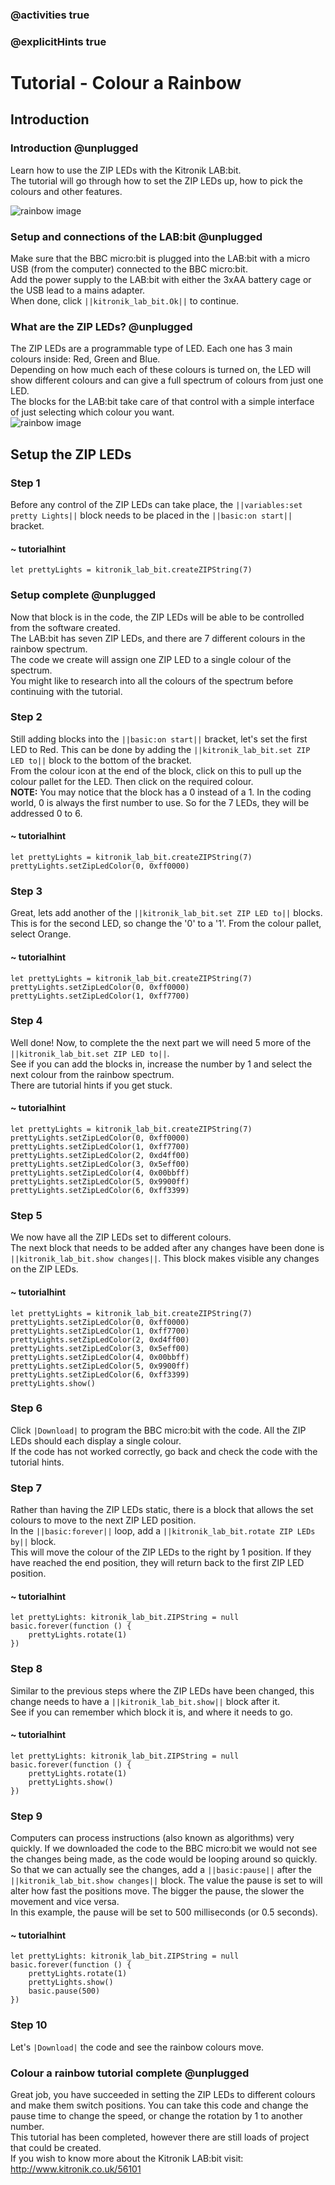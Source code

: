 ### @activities true
### @explicitHints true

# Tutorial - Colour a Rainbow

## Introduction
### Introduction @unplugged
Learn how to use the ZIP LEDs with the Kitronik LAB:bit.  
The tutorial will go through how to set the ZIP LEDs up, how to pick the colours and other features.

![rainbow image](https://KitronikLtd.github.io/pxt-kitronik-lab-bit/assets/rainbow.png)

### Setup and connections of the LAB:bit @unplugged
Make sure that the BBC micro:bit is plugged into the LAB:bit with a micro USB (from the computer) connected to the BBC micro:bit.  
Add the power supply to the LAB:bit with either the 3xAA battery cage or the USB lead to a mains adapter.  
When done, click ``||kitronik_lab_bit.Ok||`` to continue.

### What are the ZIP LEDs? @unplugged
The ZIP LEDs are a programmable type of LED. Each one has 3 main colours inside: Red, Green and Blue.  
Depending on how much each of these colours is turned on, the LED will show different colours and can give a full spectrum of colours from just one LED.  
The blocks for the LAB:bit take care of that control with a simple interface of just selecting which colour you want.  
![rainbow image](https://KitronikLtd.github.io/pxt-kitronik-lab-bit/assets/rainbow.png)

## Setup the ZIP LEDs
### Step 1
Before any control of the ZIP LEDs can take place, the ``||variables:set pretty Lights||`` block needs to be placed in the ``||basic:on start||`` bracket.
#### ~ tutorialhint
```blocks
let prettyLights = kitronik_lab_bit.createZIPString(7)
```
### Setup complete @unplugged
Now that block is in the code, the ZIP LEDs will be able to be controlled from the software created.  
The LAB:bit has seven ZIP LEDs, and there are 7 different colours in the rainbow spectrum.  
The code we create will assign one ZIP LED to a single colour of the spectrum.  
You might like to research into all the colours of the spectrum before continuing with the tutorial.  

### Step 2
Still adding blocks into the ``||basic:on start||`` bracket, let's set the first LED to Red. This can be done by adding the ``||kitronik_lab_bit.set ZIP LED to||`` block to the bottom of the bracket.  
From the colour icon at the end of the block, click on this to pull up the colour pallet for the LED. Then click on the required colour.  
**NOTE:** You may notice that the block has a 0 instead of a 1. In the coding world, 0 is always the first number to use. So for the 7 LEDs, they will be addressed 0 to 6.
#### ~ tutorialhint
```blocks
let prettyLights = kitronik_lab_bit.createZIPString(7)
prettyLights.setZipLedColor(0, 0xff0000)
```

### Step 3
Great, lets add another of the ``||kitronik_lab_bit.set ZIP LED to||`` blocks. This is for the second LED, so change the '0' to a '1'.  From the colour pallet, select Orange.
#### ~ tutorialhint
```blocks
let prettyLights = kitronik_lab_bit.createZIPString(7)
prettyLights.setZipLedColor(0, 0xff0000)
prettyLights.setZipLedColor(1, 0xff7700)
```

### Step 4
Well done! Now, to complete the the next part we will need 5 more of the ``||kitronik_lab_bit.set ZIP LED to||``.  
See if you can add the blocks in, increase the number by 1 and select the next colour from the rainbow spectrum.  
There are tutorial hints if you get stuck.
#### ~ tutorialhint
```blocks
let prettyLights = kitronik_lab_bit.createZIPString(7)
prettyLights.setZipLedColor(0, 0xff0000)
prettyLights.setZipLedColor(1, 0xff7700)
prettyLights.setZipLedColor(2, 0xd4ff00)
prettyLights.setZipLedColor(3, 0x5eff00)
prettyLights.setZipLedColor(4, 0x00bbff)
prettyLights.setZipLedColor(5, 0x9900ff)
prettyLights.setZipLedColor(6, 0xff3399)
```

### Step 5 
We now have all the ZIP LEDs set to different colours.  
The next block that needs to be added after any changes have been done is ``||kitronik_lab_bit.show changes||``. This block makes visible any changes on the ZIP LEDs.
#### ~ tutorialhint
```blocks
let prettyLights = kitronik_lab_bit.createZIPString(7)
prettyLights.setZipLedColor(0, 0xff0000)
prettyLights.setZipLedColor(1, 0xff7700)
prettyLights.setZipLedColor(2, 0xd4ff00)
prettyLights.setZipLedColor(3, 0x5eff00)
prettyLights.setZipLedColor(4, 0x00bbff)
prettyLights.setZipLedColor(5, 0x9900ff)
prettyLights.setZipLedColor(6, 0xff3399)
prettyLights.show()
```

### Step 6
Click ``|Download|`` to program the BBC micro:bit with the code. All the ZIP LEDs should each display a single colour.  
If the code has not worked correctly, go back and check the code with the tutorial hints.

### Step 7
Rather than having the ZIP LEDs static, there is a block that allows the set colours to move to the next ZIP LED position.  
In the ``||basic:forever||`` loop, add a ``||kitronik_lab_bit.rotate ZIP LEDs by||`` block.  
This will move the colour of the ZIP LEDs to the right by 1 position. If they have reached the end position, they will return back to the first ZIP LED position.
#### ~ tutorialhint
```blocks
let prettyLights: kitronik_lab_bit.ZIPString = null
basic.forever(function () {
    prettyLights.rotate(1)
})
```

### Step 8
Similar to the previous steps where the ZIP LEDs have been changed, this change needs to have a ``||kitronik_lab_bit.show||`` block after it.  
See if you can remember which block it is, and where it needs to go.
#### ~ tutorialhint
```blocks
let prettyLights: kitronik_lab_bit.ZIPString = null
basic.forever(function () {
    prettyLights.rotate(1)
    prettyLights.show()
})
```

### Step 9
Computers can process instructions (also known as algorithms) very quickly.  If we downloaded the code to the BBC micro:bit we would not see the changes being made, as the code would be looping around so quickly.  
So that we can actually see the changes, add a ``||basic:pause||`` after the ``||kitronik_lab_bit.show changes||`` block. The value the pause is set to will alter how fast the positions move. The bigger the pause, the slower the movement and vice versa.  
In this example, the pause will be set to 500 milliseconds (or 0.5 seconds).
#### ~ tutorialhint
```blocks
let prettyLights: kitronik_lab_bit.ZIPString = null
basic.forever(function () {
    prettyLights.rotate(1)
    prettyLights.show()
    basic.pause(500)
})
```

### Step 10
Let's ``|Download|`` the code and see the rainbow colours move.

### Colour a rainbow tutorial complete @unplugged
Great job, you have succeeded in setting the ZIP LEDs to different colours and make them switch positions. You can take this code and change the pause time to change the speed, or change the rotation by 1 to another number.  
This tutorial has been completed, however there are still loads of project that could be created.  
If you wish to know more about the Kitronik LAB:bit visit:  
http://www.kitronik.co.uk/56101

